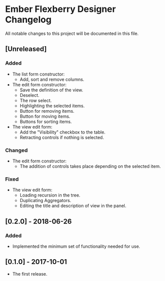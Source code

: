 # Ember Flexberry Designer Changelog
All notable changes to this project will be documented in this file.

## [Unreleased]
### Added
* The list form constructor:
  * Add, sort and remove columns.
* The edit form constructor:
  * Save the definition of the view.
  * Deselect.
  * The row select.
  * Highlighting the selected items.
  * Button for removing items.
  * Button for moving items.
  * Buttons for sorting items.
* The view edit form:
  * Add the "Visibility" checkbox to the table.
  * Retracting controls if nothing is selected.

### Changed
* The edit form constructor:
  * The addition of controls takes place depending on the selected item.

### Fixed
* The view edit form:
  * Loading recursion in the tree.
  * Duplicating Aggregators.
  * Editing the title and description of view in the panel.

## [0.2.0] - 2018-06-26
### Added
* Implemented the minimum set of functionality needed for use.

## [0.1.0] - 2017-10-01
* The first release.
